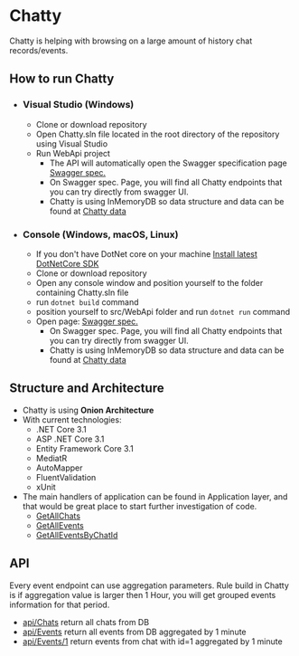 # Chatty

Chatty is helping with browsing on a large amount of history chat records/events.

## How to run Chatty

- ### Visual Studio (Windows)

  - Clone or download repository
  - Open Chatty.sln file located in the root
    directory of the repository using Visual Studio
  - Run WebApi project
    - The API will automatically open the Swagger specification page [Swagger spec.](https://localhost:5001/swagger)
    - On Swagger spec. Page, you will find all Chatty endpoints that you can try directly from swagger UI.
    - Chatty is using InMemoryDB so data structure and data can be found at [Chatty data](https://github.com/AMatijevic/Chatty/blob/master/src/Infrastructure/Persistence/ApplicationDbContextSeed.cs)

- ### Console (Windows, macOS, Linux)

  - If you don't have DotNet core on your machine [Install latest DotNetCore SDK](https://dotnet.microsoft.com/download)
  - Clone or download repository
  - Open any console window and position yourself to the folder containing Chatty.sln file
  - run `dotnet build` command
  - position yourself to src/WebApi folder and run `dotnet run` command 
  - Open page: [Swagger spec.](https://localhost:5001/swagger)
    - On Swagger spec. Page, you will find all Chatty endpoints that you can try directly from swagger UI.
    - Chatty is using InMemoryDB so data structure and data can be found at [Chatty data](https://github.com/AMatijevic/Chatty/blob/master/src/Infrastructure/Persistence/ApplicationDbContextSeed.cs)

## Structure and Architecture

- Chatty is using **Onion Architecture**
- With current technologies:
  - .NET Core 3.1
  - ASP .NET Core 3.1
  - Entity Framework Core 3.1
  - MediatR
  - AutoMapper
  - FluentValidation
  - xUnit
- The main handlers of application can be found in Application layer, and that would be great place to start further investigation of code.
  - [GetAllChats](https://github.com/AMatijevic/Chatty/blob/master/src/Application/Features/Chat/GetAllChats.cs)
  - [GetAllEvents](https://github.com/AMatijevic/Chatty/blob/master/src/Application/Features/Event/GetAllEvents.cs)
  - [GetAllEventsByChatId](https://github.com/AMatijevic/Chatty/blob/master/src/Application/Features/Event/GetEventsByChatId.cs)

## API

Every event endpoint can use aggregation parameters. Rule build in Chatty is if aggregation value is larger then 1 Hour, you will get grouped events information for that period.

- [api/Chats](https://localhost:5001/api/Chats) return all chats from DB
- [api/Events](https://localhost:5001/api/Events?Aggregation%20value=1) return all events from DB aggregated by 1 minute
- [api/Events/1](https://localhost:5001/api/Events/1?Aggregation%20value=1) return events from chat with id=1 aggregated by 1 minute
